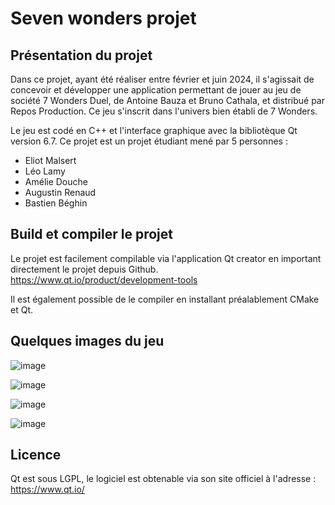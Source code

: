 
# Seven wonders projet

## Présentation du projet

Dans ce projet, ayant été réaliser entre février et juin 2024, il s'agissait de concevoir et développer une application permettant de jouer au jeu de société 7 Wonders Duel, de Antoine Bauza et Bruno Cathala, et distribué par Repos Production. Ce jeu s'inscrit dans l'univers bien établi de 7 Wonders.

Le jeu est codé en C++ et l'interface graphique avec la bibliotèque Qt version 6.7. Ce projet est un projet étudiant mené par 5 personnes :

- Eliot Malsert
- Léo Lamy
- Amélie Douche
- Augustin Renaud
- Bastien Béghin

## Build et compiler le projet

  Le projet est facilement compilable via l'application Qt creator en important directement le projet depuis Github. https://www.qt.io/product/development-tools

Il est également possible de le compiler en installant préalablement CMake et Qt.

## Quelques images du jeu 

![image](https://github.com/user-attachments/assets/ca145d23-ca8f-4bd6-9e7a-cd9dadb04603)

![image](https://github.com/user-attachments/assets/41f09cd5-7d66-47c8-9670-51878ac2f75b)

![image](https://github.com/user-attachments/assets/538c0c2a-b6aa-4c29-a524-1c4493eba8be)

![image](https://github.com/user-attachments/assets/7ef15a79-d629-4657-a172-24b042fa2fc7)

## Licence

Qt est sous LGPL, le logiciel est obtenable via son site officiel à l'adresse : https://www.qt.io/
